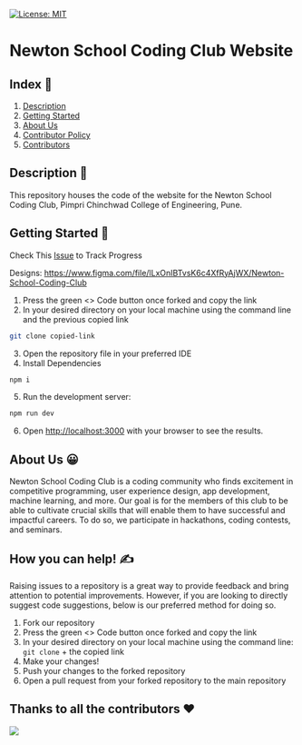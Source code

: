 [![License: MIT](https://img.shields.io/badge/License-MIT-yellow.svg)](https://opensource.org/licenses/MIT)

# Newton School Coding Club Website

## Index 📖
1. [Description](#description)
2. [Getting Started](#getting-started)
3. [About Us](#about-us)
4. [Contributor Policy](#contribution-policy)
5. [Contributors](#contributors)

<a name = "description"></a>
## Description 📝

This repository houses the code of the website for the Newton School Coding Club, Pimpri Chinchwad College of Engineering, Pune.

<a name = "getting-started"></a>
## Getting Started 🚀

Check This [Issue](https://github.com/nsccpccoe/nscc-frontend/issues/1) to Track Progress

Designs: https://www.figma.com/file/lLxOnIBTvsK6c4XfRyAjWX/Newton-School-Coding-Club

1. Press the green <> Code button once forked and copy the link
2. In your desired directory on your local machine using the command line and the previous copied link
```bash
git clone copied-link
```
3. Open the repository file in your preferred IDE
4. Install Dependencies
```bash
npm i
```
5. Run the development server:
```bash
npm run dev
```
6. Open [http://localhost:3000](http://localhost:3000) with your browser to see the results.

<a name = "about-us"></a>
## About Us 😀

Newton School Coding Club is a coding community who finds excitement in competitive programming, user experience design, app development, machine learning, and more. Our goal is for the members of this club to be able to cultivate crucial skills that will enable them to have successful and impactful careers. To do so, we participate in hackathons, coding contests, and seminars.

<a name ="contribution-policy"></a>
## How you can help! ✍️

Raising issues to a repository is a great way to provide feedback and bring attention to potential improvements. However, if you are looking to directly suggest code suggestions, below is our preferred method for doing so.

1. Fork our repository
2. Press the green <> Code button once forked and copy the link
3. In your desired directory on your local machine using the command line: `git clone` + the copied link
4. Make your changes!
5. Push your changes to the forked repository
6. Open a pull request from your forked repository to the main repository

<a name = "contributors"></a>
## Thanks to all the contributors ❤️
<a href = "https://github.com/nsccpccoe/nscc-frontend/graphs/contributors">
  <img src = "https://contrib.rocks/image?repo=nsccpccoe/nscc-frontend"/>
</a>
